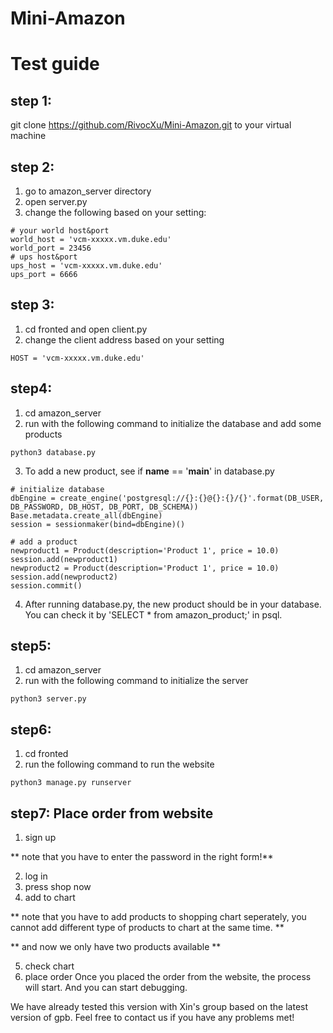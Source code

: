 # Mini-Amazon
# Test guide
## step 1:
git clone https://github.com/RivocXu/Mini-Amazon.git to your virtual machine

## step 2: 
1. go to amazon_server directory
2. open server.py
3. change the following based on your setting:
```
# your world host&port
world_host = 'vcm-xxxxx.vm.duke.edu' 
world_port = 23456
# ups host&port
ups_host = 'vcm-xxxxx.vm.duke.edu'
ups_port = 6666 
```

## step 3:
1. cd fronted and open client.py
2. change the client address based on your setting
```
HOST = 'vcm-xxxxx.vm.duke.edu'
```
## step4:
1. cd amazon_server 
2. run with the following command to initialize the database and add some products
```
python3 database.py
```
3. To add a new product, see if __name__ == '__main__' in database.py
```
# initialize database
dbEngine = create_engine('postgresql://{}:{}@{}:{}/{}'.format(DB_USER, DB_PASSWORD, DB_HOST, DB_PORT, DB_SCHEMA))
Base.metadata.create_all(dbEngine)
session = sessionmaker(bind=dbEngine)()

# add a product
newproduct1 = Product(description='Product 1', price = 10.0)
session.add(newproduct1)
newproduct2 = Product(description='Product 1', price = 10.0)
session.add(newproduct2)
session.commit()
```
4. After running database.py, the new product should be in your database. You can check it by 'SELECT * from amazon_product;' in psql.

## step5:
1. cd amazon_server 
2. run with the following command to initialize the server
```
python3 server.py
```
## step6:
1. cd fronted 
2. run the following command to run the website
```
python3 manage.py runserver
```
## step7: Place order from website
1. sign up

** note that you have to enter the password in the right form!**

2. log in
3. press shop now
4. add to chart


** note that you have to add products to shopping chart seperately, you cannot add different type of products to chart at the same time. **


** and now we only have two products available **


5. check chart
6. place order
Once you placed the order from the website, the process will start.
And you can start debugging.

We have already tested this version with Xin's group based on the latest version of gpb.
Feel free to contact us if you have any problems met!

